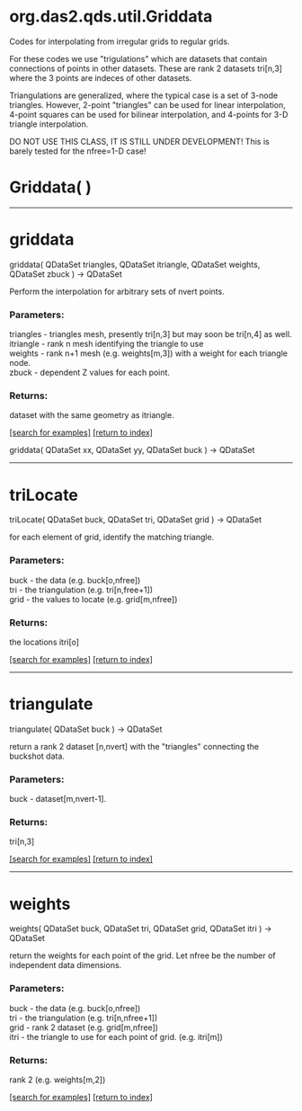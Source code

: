 # org.das2.qds.util.Griddata

Codes for interpolating from irregular grids to regular grids.
 
 For these codes we use "trigulations" which are datasets that contain connections
 of points in other datasets.  These are rank 2 datasets tri[n,3] where the 3 points are
 indeces of other datasets.
 
 Triangulations are generalized, where the typical case is a set of 3-node triangles.  However,
 2-point "triangles" can be used for linear interpolation, 4-point squares can be used for bilinear 
 interpolation, and 4-points for 3-D triangle interpolation. 
 
 DO NOT USE THIS CLASS, IT IS STILL UNDER DEVELOPMENT!  This is barely tested for the nfree=1-D case!

# Griddata( )


***
<a name="griddata"></a>
# griddata
griddata( QDataSet triangles, QDataSet itriangle, QDataSet weights, QDataSet zbuck ) &rarr; QDataSet

Perform the interpolation for arbitrary sets of nvert points.

### Parameters:
triangles - triangles mesh, presently tri[n,3] but may soon be tri[n,4] as well.
<br>itriangle - rank n mesh identifying the triangle to use
<br>weights - rank n+1 mesh (e.g. weights[m,3]) with a weight for each triangle node.
<br>zbuck - dependent Z values for each point.

### Returns:
dataset with the same geometry as itriangle.

<a href="https://github.com/autoplot/dev/search?q=griddata&unscoped_q=griddata">[search for examples]</a>
<a href="https://github.com/autoplot/documentation/blob/master/javadoc/index-all.md">[return to index]</a>

griddata( QDataSet xx, QDataSet yy, QDataSet buck ) &rarr; QDataSet<br>
***
<a name="triLocate"></a>
# triLocate
triLocate( QDataSet buck, QDataSet tri, QDataSet grid ) &rarr; QDataSet

for each element of grid, identify the matching triangle.

### Parameters:
buck - the data (e.g. buck[o,nfree])
<br>tri - the triangulation (e.g. tri[n,free+1])
<br>grid - the values to locate (e.g. grid[m,nfree])

### Returns:
the locations itri[o]

<a href="https://github.com/autoplot/dev/search?q=triLocate&unscoped_q=triLocate">[search for examples]</a>
<a href="https://github.com/autoplot/documentation/blob/master/javadoc/index-all.md">[return to index]</a>

***
<a name="triangulate"></a>
# triangulate
triangulate( QDataSet buck ) &rarr; QDataSet

return a rank 2 dataset [n,nvert] with the "triangles" connecting the buckshot data.

### Parameters:
buck - dataset[m,nvert-1].

### Returns:
tri[n,3]

<a href="https://github.com/autoplot/dev/search?q=triangulate&unscoped_q=triangulate">[search for examples]</a>
<a href="https://github.com/autoplot/documentation/blob/master/javadoc/index-all.md">[return to index]</a>

***
<a name="weights"></a>
# weights
weights( QDataSet buck, QDataSet tri, QDataSet grid, QDataSet itri ) &rarr; QDataSet

return the weights for each point of the grid.  Let nfree be the number of independent data dimensions.

### Parameters:
buck - the data (e.g. buck[o,nfree])
<br>tri - the triangulation (e.g. tri[n,nfree+1])
<br>grid - rank 2 dataset (e.g. grid[m,nfree])
<br>itri - the triangle to use for each point of grid. (e.g. itri[m])

### Returns:
rank 2 (e.g. weights[m,2])

<a href="https://github.com/autoplot/dev/search?q=weights&unscoped_q=weights">[search for examples]</a>
<a href="https://github.com/autoplot/documentation/blob/master/javadoc/index-all.md">[return to index]</a>

